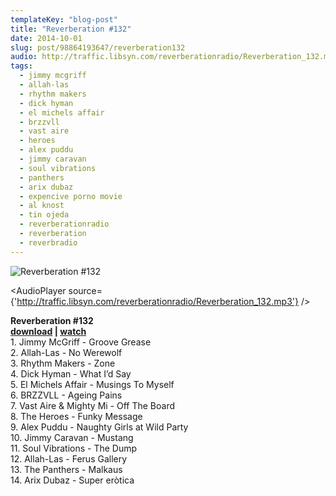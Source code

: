 ```yaml
---
templateKey: "blog-post"
title: "Reverberation #132"
date: 2014-10-01
slug: post/98864193647/reverberation132
audio: http://traffic.libsyn.com/reverberationradio/Reverberation_132.mp3
tags:
  - jimmy mcgriff
  - allah-las
  - rhythm makers
  - dick hyman
  - el michels affair
  - brzzvll
  - vast aire
  - heroes
  - alex puddu
  - jimmy caravan
  - soul vibrations
  - panthers
  - arix dubaz
  - expencive porno movie
  - al knost
  - tin ojeda
  - reverberationradio
  - reverberation
  - reverbradio
---
```


![Reverberation #132](../images/f7be489b268edafcf6112bec906de94a1c36e60a0d7edff5da62ef70316d20d1.jpg)

<AudioPlayer source={'http://traffic.libsyn.com/reverberationradio/Reverberation_132.mp3'} />

<p><strong>Reverberation #132<a href="http://traffic.libsyn.com/reverberationradio/Reverberation_132.mp3" target="_blank"><br />download</a>&nbsp;|&nbsp;<a href="http://vimeo.com/99461792" target="_blank">watch<br /></a></strong>1. Jimmy McGriff - Groove Grease<br />2. Allah-Las - No Werewolf<br />3. Rhythm Makers - Zone<br />4. Dick Hyman - What I&rsquo;d Say<br />5. El Michels Affair - Musings To Myself<br />6. BRZZVLL - Ageing Pains<br />7. Vast Aire &amp; Mighty Mi - Off The Board<br />8. The Heroes - Funky Message<br />9. Alex Puddu - Naughty Girls at Wild Party<br />10. Jimmy Caravan - Mustang<br />11. Soul Vibrations - The Dump<br />12. Allah-Las - Ferus Gallery<br />13. The Panthers - Malkaus<br />14. Arix Dubaz - Super er&ograve;tica</p>
